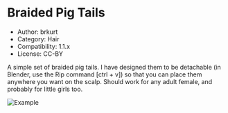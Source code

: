 # Braided Pig Tails

* Author: brkurt
* Category: Hair
* Compatibility: 1.1.x
* License: CC-BY

A simple set of braided pig tails.  I have designed them to be detachable (in Blender, use the Rip command [ctrl + v]) so that you can place them anywhere you want on the scalp. Should work for any adult female, and probably for little girls too. 

![Example](pigTailBraidsYafaray1.png)

